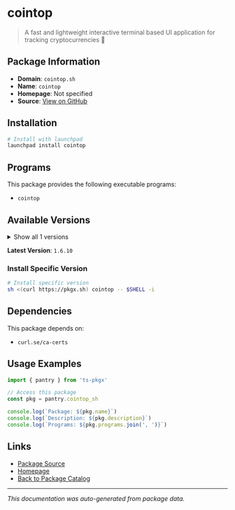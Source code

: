 # cointop

> A fast and lightweight interactive terminal based UI application for tracking cryptocurrencies 🚀

## Package Information

- **Domain**: `cointop.sh`
- **Name**: `cointop`
- **Homepage**: Not specified
- **Source**: [View on GitHub](https://github.com/pkgxdev/pantry/tree/main/projects/cointop.sh/package.yml)

## Installation

```bash
# Install with launchpad
launchpad install cointop
```

## Programs

This package provides the following executable programs:

- `cointop`

## Available Versions

<details>
<summary>Show all 1 versions</summary>

- `1.6.10`

</details>

**Latest Version**: `1.6.10`

### Install Specific Version

```bash
# Install specific version
sh <(curl https://pkgx.sh) cointop -- $SHELL -i
```

## Dependencies

This package depends on:

- `curl.se/ca-certs`

## Usage Examples

```typescript
import { pantry } from 'ts-pkgx'

// Access this package
const pkg = pantry.cointop_sh

console.log(`Package: ${pkg.name}`)
console.log(`Description: ${pkg.description}`)
console.log(`Programs: ${pkg.programs.join(', ')}`)
```

## Links

- [Package Source](https://github.com/pkgxdev/pantry/tree/main/projects/cointop.sh/package.yml)
- [Homepage](#)
- [Back to Package Catalog](../package-catalog.md)

---

*This documentation was auto-generated from package data.*
